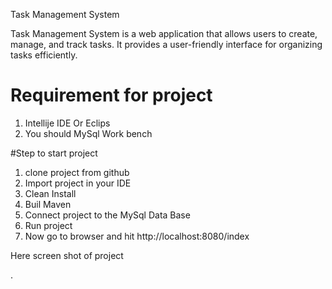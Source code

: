 

Task Management System

Task Management System is a web application that allows users to create, manage, and track tasks. It provides a user-friendly interface for organizing tasks efficiently.
# Requirement for project
1. Intellije IDE Or Eclips 
2. You should MySql Work bench

#Step to start project
1. clone project from github
2. Import project in your IDE
3. Clean Install
4. Buil Maven
5. Connect project to the MySql Data Base
6. Run project
7. Now go to browser and hit http://localhost:8080/index

Here screen shot of project

 
 
 
 
 
 
 
 
 
 
 
 
.
